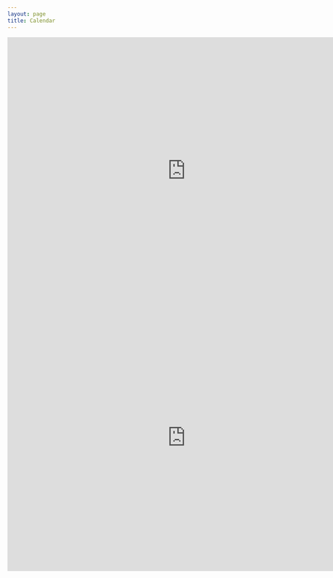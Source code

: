 ```yaml
---
layout: page
title: Calendar
---
```


<iframe src="https://calendar.google.com/calendar/embed?height=600&amp;wkst=1&amp;bgcolor=%23FFFFFF&amp;src=dghfkpt3m281veuq637a6k15ck%40group.calendar.google.com&amp;color=%23882f00&amp;ctz=Europe%2FRome" style="border-width:0" width="800" height="600" frameborder="0" scrolling="no"></iframe>

<iframe src="https://calendar.google.com/calendar/embed?height=600&amp;wkst=1&amp;bgcolor=%23FFFFFF&amp;src=216buql4ri0oee0jkfn2d20l0g%40group.calendar.google.com&amp;color=%23691426&amp;ctz=Europe%2FRome" style="border-width:0" width="800" height="600" frameborder="0" scrolling="no"></iframe>
